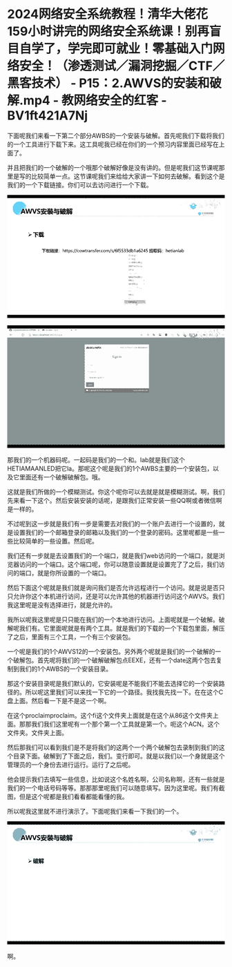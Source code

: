 # 2024网络安全系统教程！清华大佬花159小时讲完的网络安全系统课！别再盲目自学了，学完即可就业！零基础入门网络安全！（渗透测试／漏洞挖掘／CTF／黑客技术） - P15：2.AWVS的安装和破解.mp4 - 教网络安全的红客 - BV1ft421A7Nj

下面呢我们来看一下第二个部分AWBS的一个安装与破解。首先呢我们下载将我们的一个工具进行下载下来。这工具呢我已经在你们的一个预习内容里面已经写在上面了。

并且把我们的一个破解的一个哦那个破解好像是没有讲的。但是呢我们这节课呢那里是写的比较简单一点。这节课呢我们来给给大家讲一下如何去破解。看到这个是我们的一个下载链接。你们可以去访问进行一个下载。



![](img/43318bbc56069c9bc2a06e10d42af949_1.png)

![](img/43318bbc56069c9bc2a06e10d42af949_2.png)

那我们的一个机器码呢。一起码是我们的一个和。lab就是我们这个HETIAMAANLED把它la。那呢这个呢是我们的1个AWBS主要的一个安装包，以及它里面还有一个破解破解包。哦。

这就是我们所做的一个模糊测试。你这个呢你可以去就是就是模糊测试。啊，我们先来看一下这个。然后安装安装的话呢，是跟我们正常安装一些QQ啊或者微信啊是一样的。

不过呢到这一步就是我们有一步是需要去对我们的一个账户去进行一个设置的，就是设置我们的一个邮箱登录的邮箱以及我们的一个登录的密码。这里呢都是一些一些比较简单的一些设置。然后呢。

我们还有一步就是去设置我们的一个端口，就是我们web访问的一个端口，就是浏览器访问的一个端口。这个端口呢，你可以随意设置就是设置完了了之后，我们访问的端口，就是你所设置的一个端口。

然后下面这个呢就是我们就是询问我们是否允许远程进行一个访问。就是说是否只只允许你这个本机进行访问，还是可以允许其他的机器进行访问这个AWVS。我们我这里呢是没有选择进行，就是允许的。

我所以呢我这里呢是只只能在我们的一个本地进行访问。上面呢就是一个破解。破解呢我们有。它里面呢就是有两个工具。就是我们的下载的一个下载包里面，解压了之后，里面有三个工具，一个有三个安装包。

一个呢是我们的1个AWVS12的一个安装包。另外两个呢就是我们的一个破解的一个破解包。首先呢将我们的一个破解破解包点EEXE，还有一个date这两个包去复制到我们的1个AWBS的一个安装目录。

那这个安装目录呢是我们默认的，它安装呢是不能我们不能去选择它的一个安装路径的。所以呢这里我们可以来找一下它的一个路径。我找我先找一下。在在这个C盘上面。然后看一下是不是这一个啊。

在这个proclaimproclaim。这个fi这个文件夹上面就是在这个从86这个文件夹上面。那那我们我们这里呢有一个那个第一个工具就是第一个。呃这个ACN。这个文件夹。文件夹上面。

然后那我们可以看到我们是不是将我们的这两个一个两个破解包去录制到我们的这个目录下面。破解到了下面之后，我们。变行即可。就是以我们以一个身就是这个管理员的一个身份去进行运行。运行了之后呢。

他会提示我们去填写一些信息，比如说这个名姓名啊，公司名称啊，还有一些就是我们的一个电话号码等等。那那那里呢我们可以随意填写。因为这里呢。我们有截图，但是这个呢都是我们看看都能看懂的我。

所以呢我这里就不进行演示了。下面呢我们来看一下我们的一个。

![](img/43318bbc56069c9bc2a06e10d42af949_4.png)

啊。